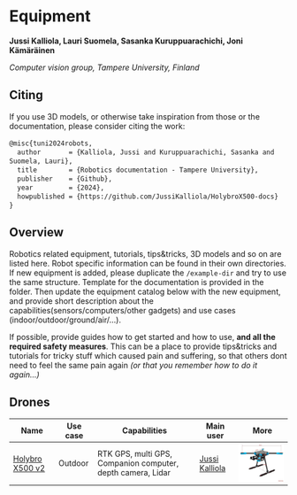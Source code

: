 # Equipment

**Jussi Kalliola, Lauri Suomela, Sasanka Kuruppuarachichi, Joni Kämäräinen**

*Computer vision group, Tampere University, Finland*

## Citing

If you use 3D models, or otherwise take inspiration from those or the documentation, please consider citing the work:

```
@misc{tuni2024robots,
  author       = {Kalliola, Jussi and Kuruppuarachichi, Sasanka and Suomela, Lauri},
  title        = {Robotics documentation - Tampere University},
  publisher    = {Github},
  year         = {2024},
  howpublished = {https://github.com/JussiKalliola/HolybroX500-docs}
}
```

## Overview

Robotics related equipment, tutorials, tips&tricks, 3D models and so on are listed here. Robot specific information can be found in their own directories. If new equipment is added, please duplicate the `/example-dir` and try to use the same structure. Template for the documentation is provided in the folder. Then update the equipment catalog below with the new equipment, and provide short description about the capabilities(sensors/computers/other gadgets) and use cases (indoor/outdoor/ground/air/...).

If possible, provide guides how to get started and how to use, **and all the required safety measures**. This can be a place to provide tips&tricks and tutorials for tricky stuff which caused pain and suffering, so that others dont need to feel the same pain again *(or that you remember how to do it again...)*



## Drones


| Name | Use case | Capabilities | Main user | More |
| ----- | ----- | ------ | -------- | ------- | 
| [Holybro X500 v2](holybro-x500-v2/README.md) | Outdoor | RTK GPS, multi GPS, Companion computer, depth camera, Lidar | [Jussi Kalliola](https://github.com/JussiKalliola) | <img src="holybro-x500-v2/img/X500MechanicalSpec_480x480.png.webp" alt="drawing" width="200"/>|


